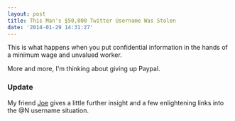 ```yaml
---
layout: post
title: This Man's $50,000 Twitter Username Was Stolen
date: '2014-01-29 14:31:27'
---
```


<p>This is what happens when you put confidential information in the hands of a minimum wage and unvalued worker.</p>

<p>More and more, I'm thinking about giving up Paypal.</p>

<h3 id="update">Update</h3>

<p>My friend <a href="http://jwie.be/using-twofactor-authentication">Joe</a> gives a little further insight and a few enlightening links into the @N username situation. </p>
